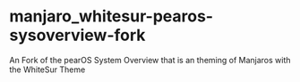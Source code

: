 # manjaro_whitesur-pearos-sysoverview-fork
An Fork of the pearOS System Overview that is an theming of Manjaros with the WhiteSur Theme
